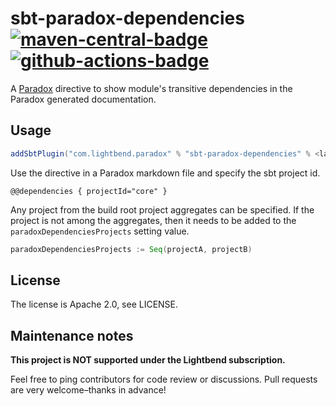 # sbt-paradox-dependencies [![maven-central-badge][]][maven-central][![github-actions-badge][]][github-actions]

A [Paradox](https://github.com/lightbend/paradox/) directive to show module's transitive dependencies in the Paradox generated documentation.

## Usage

```scala
addSbtPlugin("com.lightbend.paradox" % "sbt-paradox-dependencies" % <latest>)
```

Use the directive in a Paradox markdown file and specify the sbt project id.

```
@@dependencies { projectId="core" }
```

Any project from the build root project aggregates can be specified. If the project is not among the aggregates, then it needs
to be added to the `paradoxDependenciesProjects` setting value.

```scala
paradoxDependenciesProjects := Seq(projectA, projectB)
```

## License

The license is Apache 2.0, see LICENSE.

## Maintenance notes

**This project is NOT supported under the Lightbend subscription.**

Feel free to ping contributors for code review or discussions. Pull requests are very welcome–thanks in advance!

[maven-central]:         https://maven-badges.herokuapp.com/maven-central/com.lightbend.paradox/sbt-paradox-dependencies
[maven-central-badge]:   https://maven-badges.herokuapp.com/maven-central/com.lightbend.paradox/sbt-paradox-dependencies/badge.svg
[github-actions]:        https://github.com/lightbend/sbt-paradox-dependencies/actions/workflows/ci.yml?query=branch%3Amain
[github-actions-badge]:  https://github.com/lightbend/sbt-paradox-dependencies/actions/workflows/ci.yml/badge.svg?branch=main
